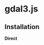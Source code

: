 # gdal3.js

## Installation

**Direct <script>**
```html
<script src="https://cdn.jsdelivr.net/npm/gdal3.js/dist/gdal3.js"></script>
<!--or use as web worker-->
<script src="https://cdn.jsdelivr.net/npm/gdal3.js/dist/gdal3-worker.js"></script>
```

```js
Gdal3().then((instance) => {});
```
> Example: https://github.com/trylab-net/gdal3.js/tree/master/examples/browser
> Example: https://github.com/trylab-net/gdal3.js/tree/master/examples/browser-worker

**ES Module**
```html
<script type="module">
    import 'https://cdn.jsdelivr.net/npm/gdal3.js/dist/gdal3.js'
    // or use as web worker
    import 'https://cdn.jsdelivr.net/npm/gdal3.js/dist/gdal3-worker.js'

    Gdal3().then((instance) => {});
</script>
```
> Example: https://github.com/trylab-net/gdal3.js/tree/master/examples/module-browser
> Example: https://github.com/trylab-net/gdal3.js/tree/master/examples/module-browser-worker

**Builder such as Webpack (Vue, React, Angular, ...)**
```bash
yarn add gdal3.js
# or
npm install gdal3.js
```

```js
import Gdal3 from 'gdal3.js';
// or use as web worker
import Gdal3 from 'gdal3-worker.js';

Gdal3({ path: 'static' }).then((instance) => {});
```

```js
plugins: [
    new CopyWebpackPlugin({
        patterns: [
            { from: '../node_modules/gdal3.js/gdal3WebAssembly.wasm', to: 'static' },
            { from: '../node_modules/gdal3.js/gdal3WebAssembly.data', to: 'static' }
        ]
    })
]
```
> Full working example: https://github.com/trylab-net/gdal3.js/blob/master/GdalWeb/src/App.vue

**Node**
```bash
yarn add gdal3.js
# or
npm install gdal3.js
```

```js
import Gdal3 from 'gdal3.js';

Gdal3().then((instance) => {});
```
> Example: https://github.com/trylab-net/gdal3.js/blob/master/examples/node/index.js

## Usage
```js
const gdal3 = await Gdal3();

const result = await gdal3.open(files);
const firstDataset = result.dataset[0];
const outputs = await gdal3.ogr2ogr(firstDataset, ['-f', 'GeoJSON']);
const bytes = await gdal3.getFileBytes(outputs[0]);
```

## API

### Gdal3
```js
/*
    Create an instance of Gdal.

    @param      {Object} Configuration Object.
    config.path {String} Path of wasm and data files.
    config.dest {String} Destination path where the created files will be saved.

    @return {Promise -> Instance} "Promise" returns instance of Gdal.
*/
Gdal3(config)
```

### open

```js
/*
    Opens files selected with HTML <input> element (browser) or given file path (Node.js).

    @param {FileList|String|Array<String>} Returned by the files property of the HTML <input> element or file path.
    @return {Promise -> { datasets, errors }} "Promise" returns dataset list and error list.
*/
open(files)
```
```js
const dataset = (await gdal.open(files)).datasets[0];
```

### close

```js
/*
    Close the dataset. The memory associated to the dataset will be freed.

    Datasets **must** be closed when you're finished with them, or the
    memory consumption will grow forever.

    @param  {object} Dataset to be closed.
    @return {Promise -> void}
*/
close(dataset)
```
```js
await gdal.close(dataset);
```

### gdal_translate
```js
/*
    gdal_translate function can be used to convert raster data between different formats,
    potentially performing some operations like subsettings, resampling,
    and rescaling pixels in the process.

    @param  {object} Dataset to be converted.
    @param  {Array} Options (https://gdal.org/programs/gdal_translate.html)
    @return {Promise -> Array} "Promise" returns paths of created files.
*/
gdal_translate(dataset, options)
```
```js
const dataset = (await gdal.open(files)).datasets[0];
const outputs = await gdal.gdal_translate(dataset, ['-of', 'GTiff']);
```
> Visit for options: https://gdal.org/programs/gdal_translate.html


### ogr2ogr
```js
/*
    ogr2ogr function can be used to convert simple features data between file formats.
    It can also perform various operations during the process,
    such as spatial or attribute selection, reducing the set of attributes,
    setting the output coordinate system or even reprojecting the features during translation.

    @param  {object} Dataset to be converted.
    @param  {Array} Options (https://gdal.org/programs/ogr2ogr.html)
    @return {Promise -> Array} "Promise" returns paths of created files.
*/
ogr2ogr(dataset, options)
```
```js
const dataset = (await gdal.open(files)).datasets[0];
const outputs = await gdal.ogr2ogr(dataset, ['-f', 'GeoJSON']);
```
> Visit for options: https://gdal.org/programs/ogr2ogr.html


### gdal_rasterize
```js
/*
    gdal_rasterize function burns vector geometries (points, lines, and polygons)
    into the raster band(s) of a raster image. Vectors are read from OGR supported vector formats.

    @param  {object} Dataset to be converted.
    @param  {Array} Options (https://gdal.org/programs/gdal_rasterize.html)
    @return {Promise -> Array} "Promise" returns paths of created files.
*/
gdal_rasterize(dataset, options)
```
```js
const dataset = (await gdal.open(files)).datasets[0];
const outputs = await gdal.gdal_rasterize(dataset, ['-of', 'GTiff', '-ts', '256', '256']);
```
> Visit for options: https://gdal.org/programs/gdal_rasterize.html

### gdalwarp
```js
/*
    gdalwarp function is an image mosaicing, reprojection and warping utility.
    The function can reproject to any supported projection,
    and can also apply GCPs stored with the image if the image is “raw” with control information.

    @param  {object} Dataset to be converted.
    @param  {Array} Options (https://gdal.org/programs/gdalwarp.html)
    @return {Promise -> Array} "Promise" returns paths of created files.
*/
gdalwarp(dataset, options)
```
```js
const dataset = (await gdal.open(files)).datasets[0];
const outputs = await gdal.gdalwarp(dataset, ['-of', 'GTiff', '-t_srs', 'EPSG:4326']);
```
> Visit for options: https://gdal.org/programs/gdalwarp.html

### getInfo
```js
/*
    @param  {object} Dataset
    @return {Promise -> Object} "Promise" returns an object containing file information.
*/
getInfo(dataset)
```
```js
const dataset = (await gdal.open(files)).datasets[0];
const info = await gdal.gdalInfo(dataset);
```

### getOutputFiles
```js
/*
    Get paths of created files.

    @return {Promise -> Array} "Promise" returns path and size of created files.
*/
getOutputFiles()
```
```js
const outputs = await gdal.getOutputFiles();
```

### getFileBytes

```js
/*
    @param  {string} The path of the file to be downloaded.
    @return {Promise -> Uint8Array} "Promise" returns an array of bytes of the file.
*/
getFileBytes()
```
```js
const bytes = await gdal.getFileBytes('/output/polygon.tab');
```

## Compiling
- Install the EMSDK, [as described here](https://emscripten.org/docs/getting_started/downloads.html)
- Run `yarn compile` or `make`
- Run `yarn build`

## License
GNU General Public License v3.0 or later

See [LICENSE](https://github.com/trylab-net/gdal3.js/blob/master/LICENSE) to see the full text.

**Compiled with**
- [Gdal 3.1.0](https://github.com/OSGeo/gdal) [(License)](https://github.com/OSGeo/gdal/blob/master/gdal/LICENSE.TXT)
- [Proj 6.3.2](https://github.com/OSGeo/PROJ) [(License)](https://github.com/OSGeo/PROJ/blob/master/COPYING)
- [Geos 3.8.1](https://github.com/libgeos/geos) [(License)](https://github.com/libgeos/geos/blob/master/COPYING)
- [Spatialite 5.0.0-beta0](https://www.gaia-gis.it/fossil/libspatialite/index) [(License)](http://www.gnu.org/licenses/lgpl-2.1.html)
- [Sqlite 3.31.1](https://www.sqlite.org/index.html) [(License)](https://www.sqlite.org/copyright.html)
- [GeoTIFF 1.5.1](https://github.com/OSGeo/libgeotiff) [(License)](https://github.com/OSGeo/libgeotiff/blob/master/libgeotiff/LICENSE)
- [Tiff 4.1.0](https://gitlab.com/libtiff/libtiff) [(License)](https://gitlab.com/libtiff/libtiff/-/blob/master/COPYRIGHT)
- [WebP 1.1.0](https://chromium.googlesource.com/webm/libwebp) [(License)](https://chromium.googlesource.com/webm/libwebp/+/refs/heads/master/COPYING)
- [JPEG JFIF 9d](https://www.ijg.org/) [(License)](https://spdx.org/licenses/IJG.html) (This software is based in part on the work of the Independent JPEG Group)
- [Expat 2.2.9](https://github.com/libexpat/libexpat) [(License)](https://github.com/libexpat/libexpat/blob/master/expat/COPYING)
- [Zlib 1.2.11](https://www.zlib.net/) [(License)](https://www.zlib.net/zlib_license.html)

**Inspired by**
- [Emscripten](https://github.com/emscripten-core/emscripten)
- [ddohler/gdal-js](https://github.com/ddohler/gdal-js)
- [sql-js/sql.js](https://github.com/sql-js/sql.js)
- [jvail/spatiasql.js](https://github.com/jvail/spatiasql.js)
